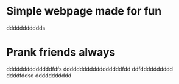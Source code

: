 # Simple webpage made for fun
ddddddddddds
# Prank friends always
ddddddddddddddfdfs
ddddddddddddddddddfdd
ddfdddddddddd
ddddfddsd
ddddddddddd